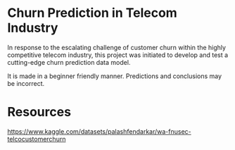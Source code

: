 # Churn Prediction in Telecom Industry
In response to the escalating challenge of customer churn within the highly competitive telecom industry, this project was initiated to develop and test a cutting-edge churn prediction data model. 

It is made in a beginner friendly manner. Predictions and conclusions may be incorrect.

# Resources
https://www.kaggle.com/datasets/palashfendarkar/wa-fnusec-telcocustomerchurn
